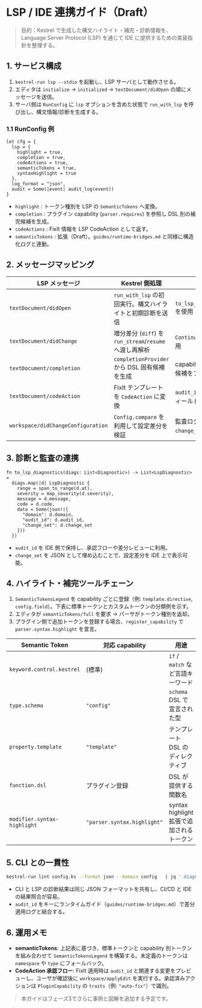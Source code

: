 # LSP / IDE 連携ガイド（Draft）

> 目的：Kestrel で生成した構文ハイライト・補完・診断情報を、Language Server Protocol (LSP) を通じて IDE に提供するための実装指針を整理する。

## 1. サービス構成

1. `kestrel-run lsp --stdio` を起動し、LSP サーバとして動作させる。
2. エディタは `initialize` → `initialized` → `textDocument/didOpen` の順にメッセージを送信。
3. サーバ側は `RunConfig` に `lsp` オプションを含めた状態で `run_with_lsp` を呼び出し、構文情報/診断を生成する。

### 1.1 RunConfig 例

```kestrel
let cfg = {
  lsp = {
    highlight = true,
    completion = true,
    codeActions = true,
    semanticTokens = true,
    syntaxHighlight = true
  },
  log_format = "json",
  audit = Some(|event| audit_log(event))
}
```

- `highlight` : トークン種別を LSP の `SemanticTokens` へ変換。
- `completion` : プラグイン capability (`parser.requires`) を参照し DSL 別の補完候補を生成。
- `codeActions` : FixIt 情報を LSP CodeAction として返す。
- `semanticTokens` : 拡張（Draft）。`guides/runtime-bridges.md` と同様に構造化ログと連動。

## 2. メッセージマッピング

| LSP メッセージ | Kestrel 側処理 | 備考 |
| --- | --- | --- |
| `textDocument/didOpen` | `run_with_lsp` の初回実行。構文ハイライトと初期診断を送信 | `to_lsp_diagnostics` を使用 |
| `textDocument/didChange` | 増分差分 (`diff`) を `run_stream`/`resume` へ渡し再解析 | `Continuation` を活用 |
| `textDocument/completion` | `completionProvider` から DSL 固有候補を生成 | capability に応じて候補をフィルタ |
| `textDocument/codeAction` | FixIt テンプレートを `CodeAction` に変換 | `audit_id` を `data` フィールドへ埋め込み |
| `workspace/didChangeConfiguration` | `Config.compare` を利用して設定差分を検証 | 監査ログへ `change_set` を記録 |

## 3. 診断と監査の連携

```kestrel
fn to_lsp_diagnostics(diags: List<Diagnostic>) -> List<LspDiagnostic> =
  diags.map(|d| LspDiagnostic {
    range = span_to_range(d.at),
    severity = map_severity(d.severity),
    message = d.message,
    code = d.code,
    data = Some(json!({
      "domain": d.domain,
      "audit_id": d.audit_id,
      "change_set": d.change_set
    }))
  })
```

- `audit_id` を IDE 側で保持し、承認フローや差分レビューに利用。
- `change_set` を JSON として埋め込むことで、設定差分を IDE 上で表示可能。

## 4. ハイライト・補完ツールチェーン

1. `SemanticTokensLegend` を capability ごとに登録（例: `template.directive`, `config.field`）。下表に標準トークンとカスタムトークンの分類例を示す。
2. エディタが `semanticTokens/full` を要求 -> パーサがトークン種別を返却。
3. プラグイン側で追加トークンを登録する場合、`register_capability` で `parser.syntax.highlight` を宣言。

| Semantic Token | 対応 capability | 用途 |
| --- | --- | --- |
| `keyword.control.kestrel` | (標準) | `if` / `match` など言語キーワード |
| `type.schema` | `"config"` | `schema` DSL で宣言された型 |
| `property.template` | `"template"` | テンプレート DSL のディレクティブ |
| `function.dsl` | プラグイン登録 | DSL が提供する関数名 |
| `modifier.syntax-highlight` | `"parser.syntax.highlight"` | syntax highlight 拡張で追加されるトークン |



## 5. CLI との一貫性

```bash
kestrel-run lint config.ks --format json --domain config   | jq '.diagnostics[] | {code, message, audit_id}'
```

- CLI と LSP の診断結果は同じ JSON フォーマットを共有し、CI/CD と IDE の結果照合が容易。
- `audit_id` をキーにランタイムガイド（`guides/runtime-bridges.md`）で差分適用ログと結合する。

## 6. 運用メモ

- **semanticTokens**: 上記表に基づき、標準トークンと capability 別トークンを組み合わせて `SemanticTokensLegend` を構築する。未定義のトークンは `namespace` や `type` にフォールバック。
- **CodeAction 承認フロー**: FixIt 適用時は `audit_id` と関連する変更をプレビューし、ユーザが確認後に `workspace/applyEdit` を実行する。承認済みアクションは `PluginCapability` の `traits`（例: `"auto-fix"`）で識別。

> 本ガイドはフェーズ3でさらに事例と図解を追加する予定です。


